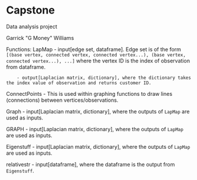 # Capstone
 Data analysis project
 
 Garrick "G Money" Williams

Functions:
 LapMap - input[edge set, dataframe]. Edge set is of the form `[(base vertex, connected vertex, connected vertex...), (base vertex, connected vertex...), ...]` where the vertex ID is the index of observation from dataframe.
 
        - output[Laplacian matrix, dictionary], where the dictionary takes the index value of observation and returns customer ID.
        
 ConnectPoints - This is used within graphing functions to draw lines (connections) between vertices/observations.
 
 Graph - input[Laplacian matrix, dictionary], where the outputs of `LapMap` are used as inputs.
 
 GRAPH - input[Laplacian matrix, dictionary], where the outputs of `LapMap` are used as inputs.
 
 Eigenstuff - input[Laplacian matrix, dictionary], where the outputs of `LapMap` are used as inputs.
 
 relativestr - input[dataframe], where the dataframe is the output from `Eigenstuff`. 
